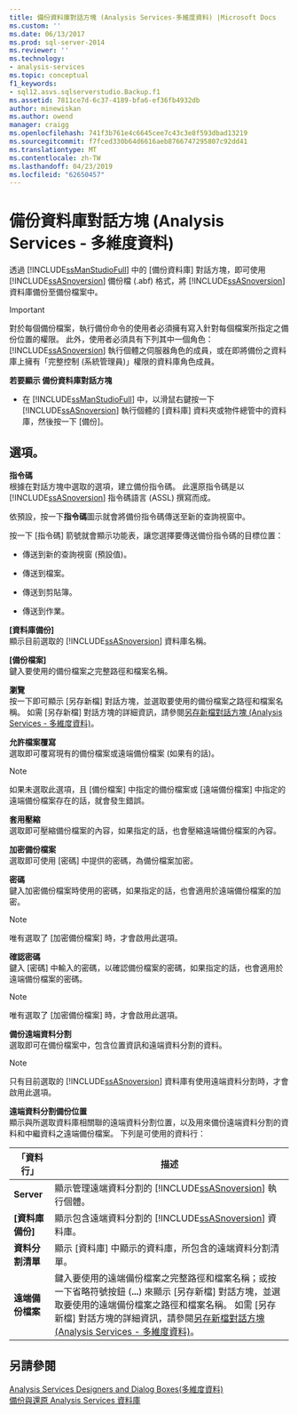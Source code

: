 ```yaml
---
title: 備份資料庫對話方塊 (Analysis Services-多維度資料) |Microsoft Docs
ms.custom: ''
ms.date: 06/13/2017
ms.prod: sql-server-2014
ms.reviewer: ''
ms.technology:
- analysis-services
ms.topic: conceptual
f1_keywords:
- sql12.asvs.sqlserverstudio.Backup.f1
ms.assetid: 7811ce7d-6c37-4189-bfa6-ef36fb4932db
author: minewiskan
ms.author: owend
manager: craigg
ms.openlocfilehash: 741f3b761e4c6645cee7c43c3e8f593dbad13219
ms.sourcegitcommit: f7fced330b64d6616aeb8766747295807c92dd41
ms.translationtype: MT
ms.contentlocale: zh-TW
ms.lasthandoff: 04/23/2019
ms.locfileid: "62650457"
---
```

# <a name="backup-database-dialog-box-analysis-services---multidimensional-data"></a>備份資料庫對話方塊 (Analysis Services - 多維度資料)
  透過 [!INCLUDE[ssManStudioFull](../includes/ssmanstudiofull-md.md)] 中的 [備份資料庫] 對話方塊，即可使用 [!INCLUDE[ssASnoversion](../includes/ssasnoversion-md.md)] 備份檔 (.abf) 格式，將 [!INCLUDE[ssASnoversion](../includes/ssasnoversion-md.md)] 資料庫備份至備份檔案中。  
  
> [!IMPORTANT]  
>  對於每個備份檔案，執行備份命令的使用者必須擁有寫入針對每個檔案所指定之備份位置的權限。 此外，使用者必須具有下列其中一個角色： [!INCLUDE[ssASnoversion](../includes/ssasnoversion-md.md)] 執行個體之伺服器角色的成員，或在即將備份之資料庫上擁有「完整控制 (系統管理員)」權限的資料庫角色成員。  
  
 **若要顯示 備份資料庫對話方塊**  
  
-   在 [!INCLUDE[ssManStudioFull](../includes/ssmanstudiofull-md.md)] 中，以滑鼠右鍵按一下 [!INCLUDE[ssASnoversion](../includes/ssasnoversion-md.md)] 執行個體的 [資料庫] 資料夾或物件總管中的資料庫，然後按一下 [備份]。  
  
## <a name="options"></a>選項。  
 **指令碼**  
 根據在對話方塊中選取的選項，建立備份指令碼。 此還原指令碼是以 [!INCLUDE[ssASnoversion](../includes/ssasnoversion-md.md)] 指令碼語言 (ASSL) 撰寫而成。  
  
 依預設，按一下**指令碼**圖示就會將備份指令碼傳送至新的查詢視窗中。  
  
 按一下 [指令碼] 箭號就會顯示功能表，讓您選擇要傳送備份指令碼的目標位置：  
  
-   傳送到新的查詢視窗 (預設值)。  
  
-   傳送到檔案。  
  
-   傳送到剪貼簿。  
  
-   傳送到作業。  
  
 **[資料庫備份]**  
 顯示目前選取的 [!INCLUDE[ssASnoversion](../includes/ssasnoversion-md.md)] 資料庫名稱。  
  
 **[備份檔案]**  
 鍵入要使用的備份檔案之完整路徑和檔案名稱。  
  
 **瀏覽**  
 按一下即可顯示 [另存新檔] 對話方塊，並選取要使用的備份檔案之路徑和檔案名稱。 如需 [另存新檔] 對話方塊的詳細資訊，請參閱[另存新檔對話方塊 &#40;Analysis Services - 多維度資料&#41;](save-file-as-dialog-box-analysis-services-multidimensional-data.md)。  
  
 **允許檔案覆寫**  
 選取即可覆寫現有的備份檔案或遠端備份檔案 (如果有的話)。  
  
> [!NOTE]  
>  如果未選取此選項，且 [備份檔案] 中指定的備份檔案或 [遠端備份檔案] 中指定的遠端備份檔案存在的話，就會發生錯誤。  
  
 **套用壓縮**  
 選取即可壓縮備份檔案的內容，如果指定的話，也會壓縮遠端備份檔案的內容。  
  
 **加密備份檔案**  
 選取即可使用 [密碼] 中提供的密碼，為備份檔案加密。  
  
 **密碼**  
 鍵入加密備份檔案時使用的密碼，如果指定的話，也會適用於遠端備份檔案的加密。  
  
> [!NOTE]  
>  唯有選取了 [加密備份檔案] 時，才會啟用此選項。  
  
 **確認密碼**  
 鍵入 [密碼] 中輸入的密碼，以確認備份檔案的密碼，如果指定的話，也會適用於遠端備份檔案的密碼。  
  
> [!NOTE]  
>  唯有選取了 [加密備份檔案] 時，才會啟用此選項。  
  
 **備份遠端資料分割**  
 選取即可在備份檔案中，包含位置資訊和遠端資料分割的資料。  
  
> [!NOTE]  
>  只有目前選取的 [!INCLUDE[ssASnoversion](../includes/ssasnoversion-md.md)] 資料庫有使用遠端資料分割時，才會啟用此選項。  
  
 **遠端資料分割備份位置**  
 顯示與所選取資料庫相關聯的遠端資料分割位置，以及用來備份遠端資料分割的資料和中繼資料之遠端備份檔案。 下列是可使用的資料行：  
  
|「資料行」|描述|  
|------------|-----------------|  
|**Server**|顯示管理遠端資料分割的 [!INCLUDE[ssASnoversion](../includes/ssasnoversion-md.md)] 執行個體。|  
|**[資料庫備份]**|顯示包含遠端資料分割的 [!INCLUDE[ssASnoversion](../includes/ssasnoversion-md.md)] 資料庫。|  
|**資料分割清單**|顯示 [資料庫] 中顯示的資料庫，所包含的遠端資料分割清單。|  
|**遠端備份檔案**|鍵入要使用的遠端備份檔案之完整路徑和檔案名稱；或按一下省略符號按鈕 (**...**) 來顯示 [另存新檔] 對話方塊，並選取要使用的遠端備份檔案之路徑和檔案名稱。 如需 [另存新檔] 對話方塊的詳細資訊，請參閱[另存新檔對話方塊 &#40;Analysis Services - 多維度資料&#41;](save-file-as-dialog-box-analysis-services-multidimensional-data.md)。|  
  
## <a name="see-also"></a>另請參閱  
 [Analysis Services Designers and Dialog Boxes&#40;多維度資料&#41;](analysis-services-designers-and-dialog-boxes-multidimensional-data.md)   
 [備份與還原 Analysis Services 資料庫](multidimensional-models/backup-and-restore-of-analysis-services-databases.md)  
  
  
